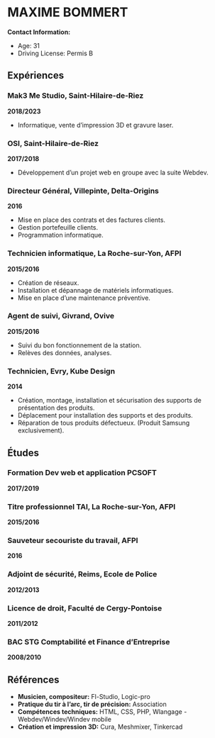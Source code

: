 # MAXIME BOMMERT

**Contact Information:**
- Age: 31
- Driving License: Permis B

## Expériences

### Mak3 Me Studio, Saint-Hilaire-de-Riez
**2018/2023**
- Informatique, vente d’impression 3D et gravure laser.

### OSI, Saint-Hilaire-de-Riez
**2017/2018**
- Développement d’un projet web en groupe avec la suite Webdev.

### Directeur Général, Villepinte, Delta-Origins
**2016**
- Mise en place des contrats et des factures clients.
- Gestion portefeuille clients.
- Programmation informatique.

### Technicien informatique, La Roche-sur-Yon, AFPI
**2015/2016**
- Création de réseaux.
- Installation et dépannage de matériels informatiques.
- Mise en place d’une maintenance préventive.

### Agent de suivi, Givrand, Ovive
**2015/2016**
- Suivi du bon fonctionnement de la station.
- Relèves des données, analyses.


### Technicien, Evry, Kube Design
**2014**
- Création, montage, installation et sécurisation des supports de présentation des produits.
- Déplacement pour installation des supports et des produits.
- Réparation de tous produits défectueux. (Produit Samsung exclusivement).

## Études

### Formation Dev web et application PCSOFT
**2017/2019**

### Titre professionnel TAI, La Roche-sur-Yon, AFPI
**2015/2016**

### Sauveteur secouriste du travail, AFPI
**2016**

### Adjoint de sécurité, Reims, Ecole de Police
**2012/2013**

### Licence de droit, Faculté de Cergy-Pontoise
**2011/2012**

### BAC STG Comptabilité et Finance d’Entreprise
**2008/2010**

## Références

- **Musicien, compositeur:** Fl-Studio, Logic-pro
- **Pratique du tir à l’arc, tir de précision:** Association
- **Compétences techniques:** HTML, CSS, PHP, Wlangage - Webdev/Windev/Windev mobile
- **Création et impression 3D:** Cura, Meshmixer, Tinkercad
